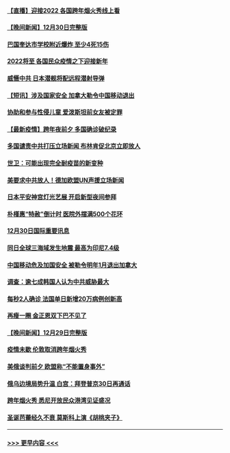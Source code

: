 #### [【直播】迎接2022 各国跨年烟火秀线上看](../pages/prog202/a103308120.md?t=12312201) 
#### [【晚间新闻】12月30日完整版](../pages/prog202/a103307967.md?t=12312201) 
#### [巴国奎达市学校附近爆炸 至少4死15伤](../pages/prog202/a103307970.md?t=12312201) 
#### [2022将至 各国民众疫情之下迎接新年](../pages/prog202/a103307787.md?t=12312201) 
#### [威慑中共 日本潜舰将配远程潜射导弹](../pages/prog202/a103307756.md?t=12312201) 
#### [【短讯】涉及国家安全 加拿大勒令中国移动退出](../pages/prog202/a103307497.md?t=12312201) 
#### [协助和参与性侵儿童 爱泼斯坦前女友被定罪](../pages/prog202/a103307555.md?t=12312201) 
#### [【最新疫情】跨年夜前夕 多国确诊破纪录](../pages/prog202/a103307514.md?t=12312201) 
#### [多国谴责中共打压立场新闻 布林肯促北京立即放人](../pages/prog202/a103307473.md?t=12312201) 
#### [世卫：可能出现完全耐疫苗的新变种](../pages/prog202/a103306914.md?t=12312201) 
#### [美要求中共放人！德加欧盟UN声援立场新闻](../pages/prog202/a103306865.md?t=12312201) 
#### [日本平安神宫灯光艺展 开启新型夜间参拜](../pages/prog202/a103306858.md?t=12312201) 
#### [朴槿惠“特赦”倒计时 医院外摆满500个花环](../pages/prog202/a103306880.md?t=12312201) 
#### [12月30日国际重要讯息](../pages/prog202/a103306852.md?t=12312201) 
#### [同日全球三海域发生地震 最高为印尼7.4级](../pages/prog202/a103306790.md?t=12312201) 
#### [中国移动危及加国安全 被勒令明年1月退出加拿大](../pages/prog202/a103306816.md?t=12312201) 
#### [调查：逾七成韩国人认为中共威胁最大](../pages/prog202/a103306785.md?t=12312201) 
#### [每秒2人确诊 法国单日新增20万病例创新高](../pages/prog202/a103306694.md?t=12312201) 
#### [再瘦一圈 金正恩双下巴不见了](../pages/prog202/a103306683.md?t=12312201) 
#### [【晚间新闻】12月29日完整版](../pages/prog202/a103306559.md?t=12312201) 
#### [疫情未歇 伦敦取消跨年烟火秀](../pages/prog202/a103306668.md?t=12312201) 
#### [美俄谈判前夕 欧盟称“不能置身事外”](../pages/prog202/a103306644.md?t=12312201) 
#### [俄乌边境局势升温 白宫：拜登普京30日再通话](../pages/prog202/a103306391.md?t=12312201) 
#### [跨年烟火秀 悉尼开放民众港湾见证盛况](../pages/prog202/a103306534.md?t=12312201) 
#### [圣诞芭蕾经久不衰 莫斯科上演《胡桃夹子》](../pages/prog202/a103306352.md?t=12312201) 

----
#### [ >>> 更早内容 <<< ](../indexes/prog202-earlier.md)
